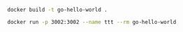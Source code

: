 ```bash
docker build -t go-hello-world . 
```

```bash
docker run -p 3002:3002 --name ttt --rm go-hello-world
```